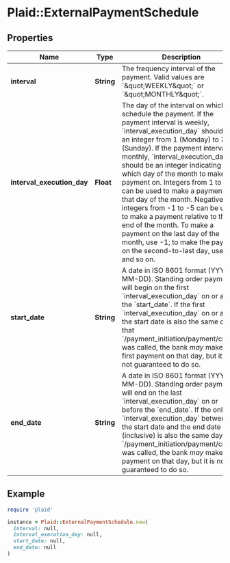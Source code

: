 # Plaid::ExternalPaymentSchedule

## Properties

| Name | Type | Description | Notes |
| ---- | ---- | ----------- | ----- |
| **interval** | **String** | The frequency interval of the payment. Valid values are &#x60;\&quot;WEEKLY\&quot;&#x60; or &#x60;\&quot;MONTHLY\&quot;&#x60;. |  |
| **interval_execution_day** | **Float** | The day of the interval on which to schedule the payment.  If the payment interval is weekly, &#x60;interval_execution_day&#x60; should be an integer from 1 (Monday) to 7 (Sunday).  If the payment interval is monthly, &#x60;interval_execution_day&#x60; should be an integer indicating which day of the month to make the payment on. Integers from 1 to 28 can be used to make a payment on that day of the month. Negative integers from -1 to -5 can be used to make a payment relative to the end of the month. To make a payment on the last day of the month, use -1; to make the payment on the second-to-last day, use -2, and so on. |  |
| **start_date** | **String** | A date in ISO 8601 format (YYYY-MM-DD). Standing order payments will begin on the first &#x60;interval_execution_day&#x60; on or after the &#x60;start_date&#x60;.  If the first &#x60;interval_execution_day&#x60; on or after the start date is also the same day that &#x60;/payment_initiation/payment/create&#x60; was called, the bank *may* make the first payment on that day, but it is not guaranteed to do so. |  |
| **end_date** | **String** | A date in ISO 8601 format (YYYY-MM-DD). Standing order payments will end on the last &#x60;interval_execution_day&#x60; on or before the &#x60;end_date&#x60;.  If the only &#x60;interval_execution_day&#x60; between the start date and the end date (inclusive) is also the same day that &#x60;/payment_initiation/payment/create&#x60; was called, the bank *may* make a payment on that day, but it is not guaranteed to do so. | [optional] |

## Example

```ruby
require 'plaid'

instance = Plaid::ExternalPaymentSchedule.new(
  interval: null,
  interval_execution_day: null,
  start_date: null,
  end_date: null
)
```


